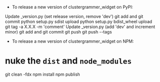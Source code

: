 - To release a new version of clustergrammer_widget on PyPI:

Update _version.py (set release version, remove 'dev')
git add and git commit
python setup.py sdist upload
python setup.py bdist_wheel upload
git tag -a X.X.X -m 'comment'
Update _version.py (add 'dev' and increment minor)
git add and git commit
git push
git push --tags

- To release a new version of clustergrammer_widget on NPM:

# nuke the  `dist` and `node_modules`
git clean -fdx
npm install
npm publish
